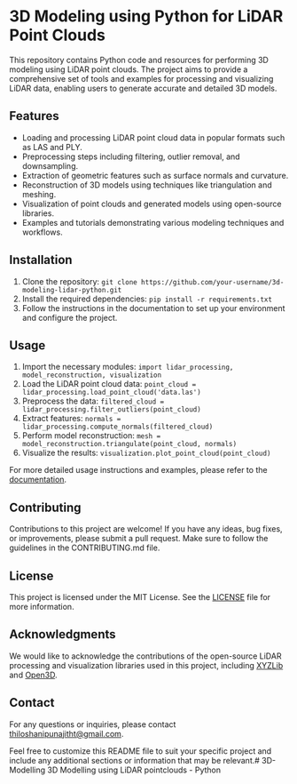 # 3D Modeling using Python for LiDAR Point Clouds

This repository contains Python code and resources for performing 3D modeling using LiDAR point clouds. The project aims to provide a comprehensive set of tools and examples for processing and visualizing LiDAR data, enabling users to generate accurate and detailed 3D models.

## Features

- Loading and processing LiDAR point cloud data in popular formats such as LAS and PLY.
- Preprocessing steps including filtering, outlier removal, and downsampling.
- Extraction of geometric features such as surface normals and curvature.
- Reconstruction of 3D models using techniques like triangulation and meshing.
- Visualization of point clouds and generated models using open-source libraries.
- Examples and tutorials demonstrating various modeling techniques and workflows.

## Installation

1. Clone the repository: `git clone https://github.com/your-username/3d-modeling-lidar-python.git`
2. Install the required dependencies: `pip install -r requirements.txt`
3. Follow the instructions in the documentation to set up your environment and configure the project.

## Usage

1. Import the necessary modules: `import lidar_processing, model_reconstruction, visualization`
2. Load the LiDAR point cloud data: `point_cloud = lidar_processing.load_point_cloud('data.las')`
3. Preprocess the data: `filtered_cloud = lidar_processing.filter_outliers(point_cloud)`
4. Extract features: `normals = lidar_processing.compute_normals(filtered_cloud)`
5. Perform model reconstruction: `mesh = model_reconstruction.triangulate(point_cloud, normals)`
6. Visualize the results: `visualization.plot_point_cloud(point_cloud)`

For more detailed usage instructions and examples, please refer to the [documentation](docs/README.md).

## Contributing

Contributions to this project are welcome! If you have any ideas, bug fixes, or improvements, please submit a pull request. Make sure to follow the guidelines in the CONTRIBUTING.md file.

## License

This project is licensed under the MIT License. See the [LICENSE](LICENSE) file for more information.

## Acknowledgments

We would like to acknowledge the contributions of the open-source LiDAR processing and visualization libraries used in this project, including [XYZLib](https://xyzlib.org) and [Open3D](http://www.open3d.org).

## Contact

For any questions or inquiries, please contact [thiloshanipunajitht@gmail.com](mailto:thiloshanipunajitht@gmail.com).

Feel free to customize this README file to suit your specific project and include any additional sections or information that may be relevant.# 3D-Modelling
3D Modelling using LiDAR pointclouds - Python
